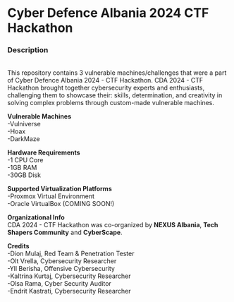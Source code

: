 # Cyber Defence Albania 2024 CTF Hackathon
**<h3>Description</h3>** <br>
This repository contains 3 vulnerable machines/challenges that were a part of Cyber Defence Albania 2024 - CTF Hackathon.
CDA 2024 - CTF Hackathon brought together cybersecurity experts and enthusiasts, challenging them to showcase their: skills, determination, and creativity in solving complex problems through custom-made vulnerable machines.

**Vulnerable Machines** <br>
-Vulniverse <br>
-Hoax <br>
-DarkMaze

**Hardware Requirements** <br>
-1 CPU Core <br>
-1GB RAM <br>
-30GB Disk 

**Supported Virtualization Platforms** <br>
-Proxmox Virtual Environment <br>
-Oracle VirtualBox (COMING SOON!)

**Organizational Info** <br>
CDA 2024 - CTF Hackathon was co-organized by **NEXUS Albania**, **Tech Shapers Community** and **CyberScape**.

**Credits** <br>
-Dion Mulaj, Red Team & Penetration Tester <br>
-Olt Vrella, Cybersecurity Researcher <br>
-Yll Berisha, Offensive Cybersecurity <br>
-Kaltrina Kurtaj, Cybersecurity Researcher <br>
-Olsa Rama, Cyber Security Auditor <br>
-Endrit Kastrati, Cybersecurity Researcher
